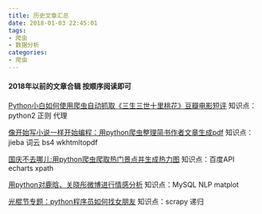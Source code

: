 ```yaml
---
title: 历史文章汇总
date: 2018-01-03 22:45:01
tags:
- 爬虫
- 数据分析
categories:
- 爬虫
---
```

#### 2018年以前的文章合辑 按顺序阅读即可

[Python小白如何使用爬虫自动抓取《三生三世十里桃花》豆瓣电影短评](https://www.jianshu.com/p/07cf37669702)
知识点：python2 正则 代理

[像开始写小说一样开始编程：用python爬虫整理简书作者文章生成pdf](https://www.jianshu.com/p/965ae240ce65)
知识点：jieba 词云 bs4 wkhtmltopdf

[国庆不去哪儿:用python爬虫爬取热门景点并生成热力图](https://www.jianshu.com/p/b7627e67b6b9)
知识点：百度API echarts xpath

[用python对鹿晗、关晓彤微博进行情感分析](https://zhuanlan.zhihu.com/p/29968019)
知识点：MySQL NLP matplot

[光棍节专题：python程序员如何找女朋友](https://zhuanlan.zhihu.com/p/30903845)
知识点：scrapy 递归
